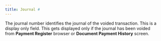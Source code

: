 ```yaml
---
title: Journal #
---
```



The journal number identifies the journal of the voided transaction.  This is a display only field. This gets displayed only if the journal  has been voided from **Payment Register**  browser or **Document Payment History**  screen.

